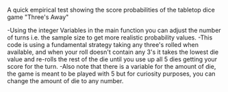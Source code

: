 A quick empirical test showing the score probabilities of the tabletop dice game "Three's Away"

-Using the integer Variables in the main function you can adjust the number of turns i.e. the sample size to get more realistic probability values. -This code is using a fundamental strategy taking any three's rolled when available, and when your roll doesn't contain any 3's it takes the lowest die value and re-rolls the rest of the die until you use up all 5 dies getting your score for the turn. -Also note that there is a variable for the amount of die, the game is meant to be played with 5 but for curiosity purposes, you can change the amount of die to any number.
